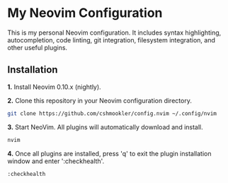 # **My Neovim Configuration**

This is my personal Neovim configuration. It includes syntax highlighting, autocompletion, code linting, git integration, filesystem integration, and other useful plugins.

## **Installation**

**1.** Install Neovim 0.10.x (nightly).

**2.** Clone this repository in your Neovim configuration directory.

```bash
git clone https://github.com/cshmookler/config.nvim ~/.config/nvim
```

**3.** Start NeoVim. All plugins will automatically download and install.

```bash
nvim
```

**4.** Once all plugins are installed, press 'q' to exit the plugin installation window and enter ':checkhealth'.

```vim
:checkhealth
```

